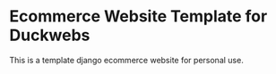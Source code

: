 # Ecommerce Website Template for Duckwebs

 This is a template django ecommerce website for personal use.
